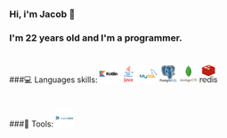### Hi, i'm Jacob 👋
### I'm 22 years old and I'm a programmer.
# 

###💻 Languages skills: 
<img height="32" src="https://github.com/devicons/devicon/blob/master/icons/kotlin/kotlin-original-wordmark.svg" title="Kotlin"/>  <img height="32" src="https://github.com/devicons/devicon/blob/master/icons/java/java-original-wordmark.svg" title="Java"/>  <img height="32" src="https://github.com/devicons/devicon/blob/master/icons/mysql/mysql-original-wordmark.svg" title="MySQL"/>  <img height="32" src="https://github.com/devicons/devicon/blob/master/icons/postgresql/postgresql-original-wordmark.svg" title="PostgreSQL"/>  <img height="32" src="https://github.com/devicons/devicon/blob/master/icons/mongodb/mongodb-original-wordmark.svg" title="MongoDB"/>  <img height="32" src="https://github.com/devicons/devicon/blob/master/icons/redis/redis-original-wordmark.svg" title="Redis"/>
#
###🧰 Tools:
<img height="32" src="https://github.com/devicons/devicon/blob/master/icons/intellij/intellij-original-wordmark.svg" title="Intellij Idea"/>
